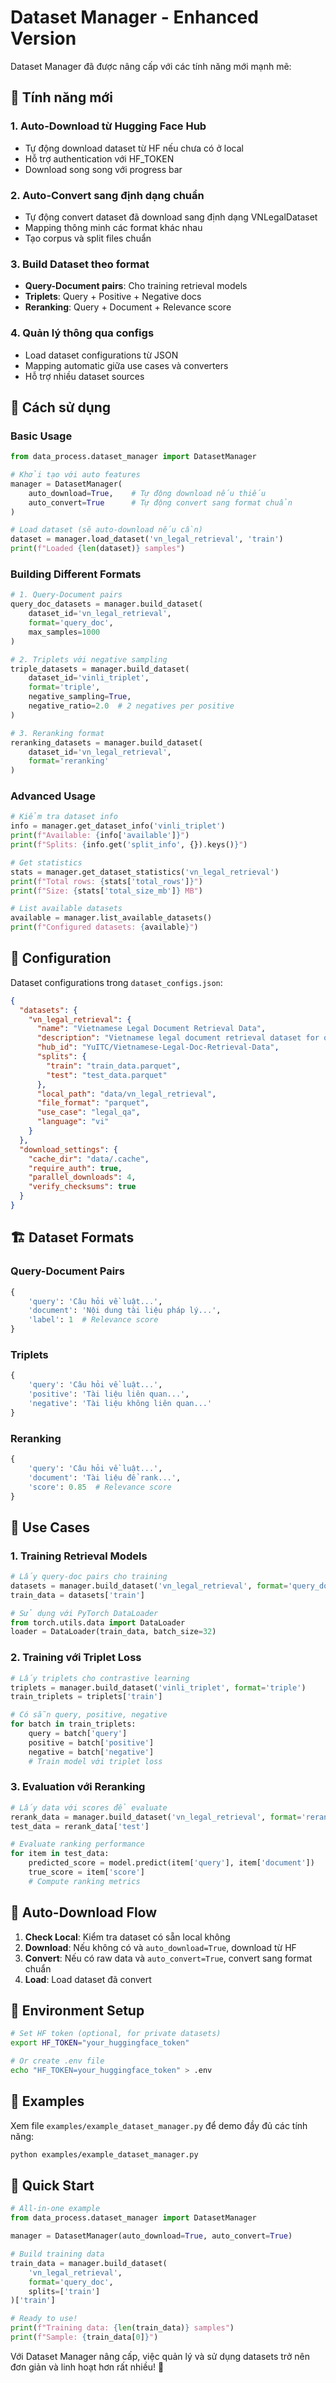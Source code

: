 # Dataset Manager - Enhanced Version

Dataset Manager đã được nâng cấp với các tính năng mới mạnh mẽ:

## 🚀 Tính năng mới

### 1. Auto-Download từ Hugging Face Hub
- Tự động download dataset từ HF nếu chưa có ở local
- Hỗ trợ authentication với HF_TOKEN
- Download song song với progress bar

### 2. Auto-Convert sang định dạng chuẩn
- Tự động convert dataset đã download sang định dạng VNLegalDataset
- Mapping thông minh các format khác nhau
- Tạo corpus và split files chuẩn

### 3. Build Dataset theo format
- **Query-Document pairs**: Cho training retrieval models
- **Triplets**: Query + Positive + Negative docs
- **Reranking**: Query + Document + Relevance score

### 4. Quản lý thông qua configs
- Load dataset configurations từ JSON
- Mapping automatic giữa use cases và converters
- Hỗ trợ nhiều dataset sources

## 📖 Cách sử dụng

### Basic Usage

```python
from data_process.dataset_manager import DatasetManager

# Khởi tạo với auto features
manager = DatasetManager(
    auto_download=True,    # Tự động download nếu thiếu
    auto_convert=True      # Tự động convert sang format chuẩn
)

# Load dataset (sẽ auto-download nếu cần)
dataset = manager.load_dataset('vn_legal_retrieval', 'train')
print(f"Loaded {len(dataset)} samples")
```

### Building Different Formats

```python
# 1. Query-Document pairs
query_doc_datasets = manager.build_dataset(
    dataset_id='vn_legal_retrieval',
    format='query_doc',
    max_samples=1000
)

# 2. Triplets với negative sampling
triple_datasets = manager.build_dataset(
    dataset_id='vinli_triplet', 
    format='triple',
    negative_sampling=True,
    negative_ratio=2.0  # 2 negatives per positive
)

# 3. Reranking format
reranking_datasets = manager.build_dataset(
    dataset_id='vn_legal_retrieval',
    format='reranking'
)
```

### Advanced Usage

```python
# Kiểm tra dataset info
info = manager.get_dataset_info('vinli_triplet')
print(f"Available: {info['available']}")
print(f"Splits: {info.get('split_info', {}).keys()}")

# Get statistics
stats = manager.get_dataset_statistics('vn_legal_retrieval')
print(f"Total rows: {stats['total_rows']}")
print(f"Size: {stats['total_size_mb']} MB")

# List available datasets
available = manager.list_available_datasets()
print(f"Configured datasets: {available}")
```

## 🔧 Configuration

Dataset configurations trong `dataset_configs.json`:

```json
{
  "datasets": {
    "vn_legal_retrieval": {
      "name": "Vietnamese Legal Document Retrieval Data",
      "description": "Vietnamese legal document retrieval dataset for question-answering",
      "hub_id": "YuITC/Vietnamese-Legal-Doc-Retrieval-Data",
      "splits": {
        "train": "train_data.parquet",
        "test": "test_data.parquet"
      },
      "local_path": "data/vn_legal_retrieval",
      "file_format": "parquet",
      "use_case": "legal_qa",
      "language": "vi"
    }
  },
  "download_settings": {
    "cache_dir": "data/.cache",
    "require_auth": true,
    "parallel_downloads": 4,
    "verify_checksums": true
  }
}
```

## 🏗️ Dataset Formats

### Query-Document Pairs
```python
{
    'query': 'Câu hỏi về luật...',
    'document': 'Nội dung tài liệu pháp lý...',
    'label': 1  # Relevance score
}
```

### Triplets
```python
{
    'query': 'Câu hỏi về luật...',
    'positive': 'Tài liệu liên quan...',
    'negative': 'Tài liệu không liên quan...'
}
```

### Reranking
```python
{
    'query': 'Câu hỏi về luật...',
    'document': 'Tài liệu để rank...',
    'score': 0.85  # Relevance score
}
```

## 🎯 Use Cases

### 1. Training Retrieval Models
```python
# Lấy query-doc pairs cho training
datasets = manager.build_dataset('vn_legal_retrieval', format='query_doc')
train_data = datasets['train']

# Sử dụng với PyTorch DataLoader
from torch.utils.data import DataLoader
loader = DataLoader(train_data, batch_size=32)
```

### 2. Training với Triplet Loss
```python
# Lấy triplets cho contrastive learning
triplets = manager.build_dataset('vinli_triplet', format='triple')
train_triplets = triplets['train']

# Có sẵn query, positive, negative
for batch in train_triplets:
    query = batch['query']
    positive = batch['positive'] 
    negative = batch['negative']
    # Train model với triplet loss
```

### 3. Evaluation với Reranking
```python
# Lấy data với scores để evaluate
rerank_data = manager.build_dataset('vn_legal_retrieval', format='reranking')
test_data = rerank_data['test']

# Evaluate ranking performance
for item in test_data:
    predicted_score = model.predict(item['query'], item['document'])
    true_score = item['score']
    # Compute ranking metrics
```

## 🔄 Auto-Download Flow

1. **Check Local**: Kiểm tra dataset có sẵn local không
2. **Download**: Nếu không có và `auto_download=True`, download từ HF
3. **Convert**: Nếu có raw data và `auto_convert=True`, convert sang format chuẩn
4. **Load**: Load dataset đã convert

## 🌟 Environment Setup

```bash
# Set HF token (optional, for private datasets)
export HF_TOKEN="your_huggingface_token"

# Or create .env file
echo "HF_TOKEN=your_huggingface_token" > .env
```

## 📝 Examples

Xem file `examples/example_dataset_manager.py` để demo đầy đủ các tính năng:

```bash
python examples/example_dataset_manager.py
```

## 🚀 Quick Start

```python
# All-in-one example
from data_process.dataset_manager import DatasetManager

manager = DatasetManager(auto_download=True, auto_convert=True)

# Build training data
train_data = manager.build_dataset(
    'vn_legal_retrieval', 
    format='query_doc',
    splits=['train']
)['train']

# Ready to use!
print(f"Training data: {len(train_data)} samples")
print(f"Sample: {train_data[0]}")
```

Với Dataset Manager nâng cấp, việc quản lý và sử dụng datasets trở nên đơn giản và linh hoạt hơn rất nhiều! 🎉